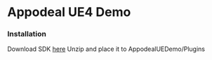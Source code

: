 # Appodeal UE4 Demo

### Installation

Download SDK [here](https://s3-us-west-1.amazonaws.com/appodeal-unreal-engine/Appodeal-UE4-1.0.zip)
Unzip and place it to AppodealUEDemo/Plugins
